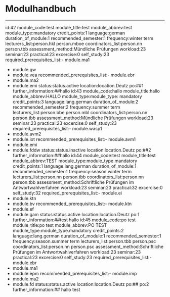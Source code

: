 
Modulhandbuch
=============


---

id:42
module_code:test
module_title:test
module_abbrev:test
module_type:mandatory
credit_points:1
language:german
duration_of_module:1
recommended_semester:1
frequency:winter term
lecturers_list:person.hkl
person.mboe
coordinators_list:person.nn
person.tbb
assessment_method:Mündliche Prüfungen
workload:23
seminar:23
practical:23
excercise:0
self_study:23
required_prerequisites_list:- module.ma1
- module.gw
- module.vea
recommended_prerequisites_list:- module.ebr
- module.ma2
- module.emi
status:status.active
location:location.Deutz
po:##1
further_information:##hallo
id:43
module_code:hallo
module_title:hallo
module_abbrev:HALLO
module_type:module_type: mandatory
credit_points:3
language:lang.german
duration_of_module:2
recommended_semester:2
frequency:summer term
lecturers_list:person.bbe
person.mbl
coordinators_list:person.nn
person.tbb
assessment_method:Mündliche Prüfungen
workload:23
seminar:23
practical:23
excercise:0
self_study:23
required_prerequisites_list:- module.wasp1
- module.avm2
- module.iot
recommended_prerequisites_list:- module.avm1
- module.emi
- module.fddw
status:status.inactive
location:location.Deutz
po:##2
further_information:##hallo
id:44
module_code:test
module_title:test
module_abbrev:TEST
module_type:module_type.mandatory
credit_points:1
language:lang.german
duration_of_module:1
recommended_semester:1
frequency:season.winter term
lecturers_list:person.nn
person.tbb
coordinators_list:person.nn
person.tbb
assessment_method:Schriftliche Prüfungen im Antwortwahlverfahren
workload:23
seminar:23
practical:32
excercise:0
self_study:32
required_prerequisites_list:- module.ei
- module.ktn
- module.bv
recommended_prerequisites_list:- module.ktn
- module.ef
- module.gam
status:status.active
location:location.Deutz
po:1
further_information:##test hallo
id:45
module_code:po test
module_title:po test
module_abbrev:PO TEST
module_type:module_type.mandatory
credit_points:2
language:lang.german
duration_of_module:1
recommended_semester:1
frequency:season.summer term
lecturers_list:person.tbb
person.psc
coordinators_list:person.nn
person.psc
assessment_method:Schriftliche Prüfungen im Antwortwahlverfahren
workload:23
seminar:23
practical:23
excercise:0
self_study:23
required_prerequisites_list:- module.ebr
- module.ma1
- module.epm
recommended_prerequisites_list:- module.imp
- module.ma2
- module.fd
status:status.active
location:location.Deutz
po:## po:2
further_information:## hallo test